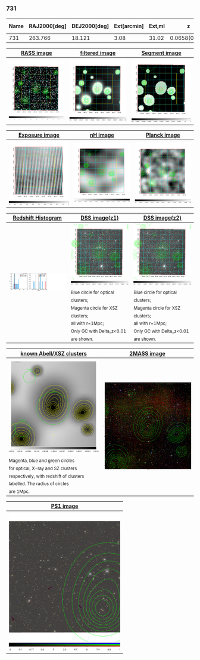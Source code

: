 <div STYLE="page-break-after: always;"></div>

### 731

|Name|RAJ2000[deg]|DEJ2000[deg] |Ext[arcmin]| Ext,ml | z | z_src| C|GC(XSZ,Delta_z<0.01)| GC(OPT,Delta_z<0.01)|GC| R_sig[arcmin] | R500[arcmin] | R500[Mpc]| CRsig[c/s] | CR500[c/s] |L500[1E44 erg/s]|F500[1E-12 erg/s/cm^2]| M500[1E14 Msun]|Tx[keV]|Cnt_sig|Beta|Rc[arcmin]|Comment|Alias|
|---|---|---|---|---|---|------|---|--------|---------|----------|---|---|---|---|---|---|---|---|---|---|---|---|---|---|
|731| 263.766| 18.121| 3.08| 31.02| 0.0658(0.006)| z1,| G| -| -| W| 6.362| 8.548| 0.648| 0.085(0.023)| 0.090(0.025)| 0.155(0.026)| 1.479(0.249)| 0.82(0.07)| 1.94(0.11)| 45.5| 0.863(-0.156+0.098)| 5.612(-1.159+0.932)| -| t135|

|[RASS image](../image/731/731_img.pdf)|[filtered image](../image/731/731_fil.pdf)|[Segment image](../image/731/731_seg.pdf)|
|-------------------|--------------------|-------------------|
| <img src="../image/731/731_img.png" width="300">  | <img src="../image/731/731_fil.png" width="300">   | <img src="../image/731/731_seg.png" width="300">  |

|[Exposure image](../image/731/731_mex.pdf)| [nH image](../image/731/731_nh.pdf)| [Planck image](../image/731/731_p.pdf)|
|-------------------|--------------------|-------------------|
|<img src="../image/731/731_mex.png" width="300">   | <img src="../image/731/731_nh.png" width="300">    | <img src="../image/731/731_p.png" width="300"> |

|[Redshift Histogram](../image/731/731_zg.pdf) | [DSS image(z1)](../image/731/731_dss_z1.pdf)      |  [DSS image(z2)](../image/731/731_dss_z2.pdf)    |
|-------------------|--------------------|-------------------|
|<img src="../image/731/731_zg.png" width="300"> |<img src="../image/731/731_dss_z1.png" width="300"> <sub><br>Blue circle for optical clusters; <br>Magenta circle for XSZ clusters; <br>all with r=1Mpc; <br>Only GC with Delta_z<0.01 are shown. </sub>| <img src="../image/731/731_dss_z2.png" width="300"><sub><br>Blue circle for optical clusters; <br>Magenta circle for XSZ clusters; <br>all with r=1Mpc; <br>Only GC with Delta_z<0.01 are shown. </sub> |

|[known Abell/XSZ clusters](../image/731/731_gc.pdf) | [2MASS image](../image/731/731_2mass.pdf)      |
|-------------------|-------------------|
|<img src=../image/731/731_gc.png width="300"> <br><sub>Magenta, blue and green circles <br>for optical, X-ray and SZ clusters <br>respectively, with redshift of clusters <br>labelled. The radius of circles <br>are 1Mpc.</sub>|<img src="../image/731/731_2mass.png" width="300">  |

|[PS1 image](../image/731/731_ps1.pdf)            |
|-------------------|
| <img src="../image/731/731_ps1.pdf" width="300">  |
